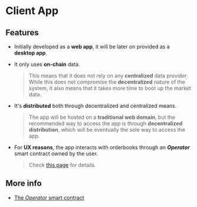 # Client App

## Features

* Initially developed as a **web app**, it will be later on provided as a **desktop app**.

* It only uses **on-chain** data.

  > This means that it does not rely on any **centralized** data provider. While this does not compromise the **decentralized** nature of the system, it also means that it takes more time to boot up the market data.

* It's **distributed** both through decentralized and centralized means.

  > The app will be hosted on a **traditional web domain**, but the recommended way to access the app is through **decentralized distribution**, which will be eventually the sole way to access the app.

* For **UX reasons**, the app interacts with orderbooks through an ***Operator*** smart contract owned by the user.

  > Check [this page](operator.md) for details.

## More info

* [The *Operator* smart contract](operator.md)
